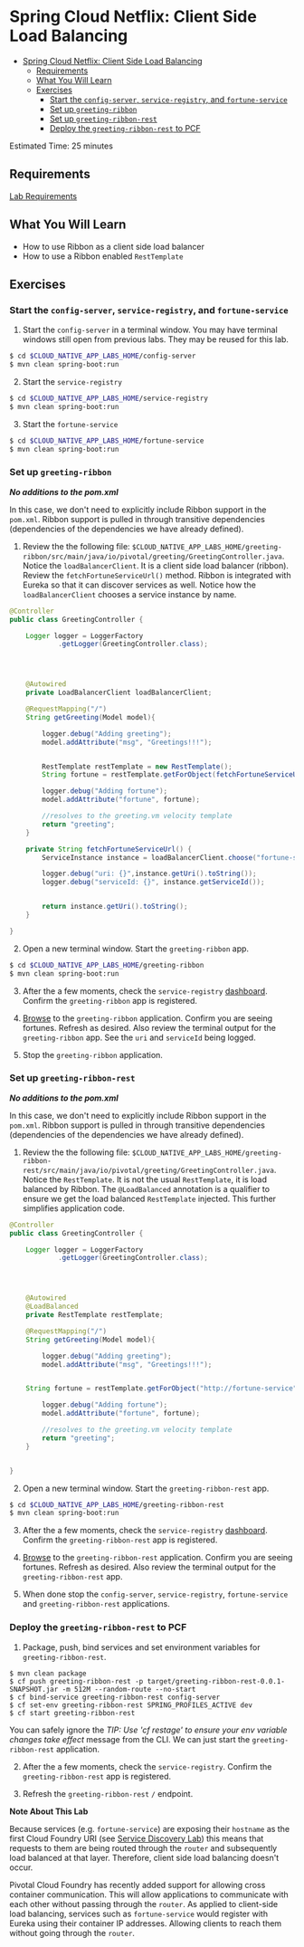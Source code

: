 # Spring Cloud Netflix: Client Side Load Balancing

<!-- TOC depth:6 withLinks:1 updateOnSave:1 orderedList:0 -->

- [Spring Cloud Netflix: Client Side Load Balancing](#spring-cloud-netflix-client-side-load-balancing)
	- [Requirements](#requirements)
	- [What You Will Learn](#what-you-will-learn)
	- [Exercises](#exercises)
		- [Start the  `config-server`,  `service-registry`, and `fortune-service`](#start-the-config-server-service-registry-and-fortune-service)
		- [Set up `greeting-ribbon`](#set-up-greeting-ribbon)
		- [Set up `greeting-ribbon-rest`](#set-up-greeting-ribbon-rest)
		- [Deploy the `greeting-ribbon-rest` to PCF](#deploy-the-greeting-ribbon-rest-to-pcf)
<!-- /TOC -->

Estimated Time: 25 minutes

## Requirements

[Lab Requirements](../requirements.md)

## What You Will Learn

* How to use Ribbon as a client side load balancer
* How to use a Ribbon enabled `RestTemplate`

## Exercises


### Start the  `config-server`,  `service-registry`, and `fortune-service`

1) Start the `config-server` in a terminal window.  You may have terminal windows still open from previous labs.  They may be reused for this lab.

```bash
$ cd $CLOUD_NATIVE_APP_LABS_HOME/config-server
$ mvn clean spring-boot:run
```

2) Start the `service-registry`

```bash
$ cd $CLOUD_NATIVE_APP_LABS_HOME/service-registry
$ mvn clean spring-boot:run
```

3) Start the `fortune-service`

```bash
$ cd $CLOUD_NATIVE_APP_LABS_HOME/fortune-service
$ mvn clean spring-boot:run
```

### Set up `greeting-ribbon`

***No additions to the pom.xml***

In this case, we don't need to explicitly include Ribbon support in the `pom.xml`.  Ribbon support is pulled in through transitive dependencies (dependencies of the dependencies we have already defined).

1) Review the the following file: `$CLOUD_NATIVE_APP_LABS_HOME/greeting-ribbon/src/main/java/io/pivotal/greeting/GreetingController.java`.  Notice the `loadBalancerClient`.  It is a client side load balancer (ribbon).  Review the `fetchFortuneServiceUrl()` method.  Ribbon is integrated with Eureka so that it can discover services as well.  Notice how the `loadBalancerClient` chooses a service instance by name.

```java
@Controller
public class GreetingController {

	Logger logger = LoggerFactory
			.getLogger(GreetingController.class);




	@Autowired
	private LoadBalancerClient loadBalancerClient;

	@RequestMapping("/")
	String getGreeting(Model model){

		logger.debug("Adding greeting");
		model.addAttribute("msg", "Greetings!!!");


		RestTemplate restTemplate = new RestTemplate();
        String fortune = restTemplate.getForObject(fetchFortuneServiceUrl(), String.class);

		logger.debug("Adding fortune");
		model.addAttribute("fortune", fortune);

		//resolves to the greeting.vm velocity template
		return "greeting";
	}

	private String fetchFortuneServiceUrl() {
	    ServiceInstance instance = loadBalancerClient.choose("fortune-service");

	    logger.debug("uri: {}",instance.getUri().toString());
	    logger.debug("serviceId: {}", instance.getServiceId());


	    return instance.getUri().toString();
	}

}

```



2) Open a new terminal window.  Start the `greeting-ribbon` app.

 ```bash
$ cd $CLOUD_NATIVE_APP_LABS_HOME/greeting-ribbon
$ mvn clean spring-boot:run
```

3) After the a few moments, check the `service-registry` [dashboard](http://localhost:8761).  Confirm the `greeting-ribbon` app is registered.


4) [Browse](http://localhost:8080/) to the `greeting-ribbon` application.  Confirm you are seeing fortunes.  Refresh as desired.  Also review the terminal output for the `greeting-ribbon` app.  See the `uri` and `serviceId` being logged.

5) Stop the `greeting-ribbon` application.

### Set up `greeting-ribbon-rest`

***No additions to the pom.xml***

In this case, we don't need to explicitly include Ribbon support in the `pom.xml`.  Ribbon support is pulled in through transitive dependencies (dependencies of the dependencies we have already defined).

1) Review the the following file: `$CLOUD_NATIVE_APP_LABS_HOME/greeting-ribbon-rest/src/main/java/io/pivotal/greeting/GreetingController.java`.  Notice the `RestTemplate`.  It is not the usual `RestTemplate`, it is load balanced by Ribbon.  The `@LoadBalanced` annotation is a qualifier to ensure we get the load balanced `RestTemplate` injected.  This further simplifies application code.

```java
@Controller
public class GreetingController {

	Logger logger = LoggerFactory
			.getLogger(GreetingController.class);




	@Autowired
	@LoadBalanced
	private RestTemplate restTemplate;

	@RequestMapping("/")
	String getGreeting(Model model){

		logger.debug("Adding greeting");
		model.addAttribute("msg", "Greetings!!!");


  	String fortune = restTemplate.getForObject("http://fortune-service", String.class);

		logger.debug("Adding fortune");
		model.addAttribute("fortune", fortune);

		//resolves to the greeting.vm velocity template
		return "greeting";
	}


}

```

2) Open a new terminal window.  Start the `greeting-ribbon-rest` app.

 ```bash
$ cd $CLOUD_NATIVE_APP_LABS_HOME/greeting-ribbon-rest
$ mvn clean spring-boot:run
```

3) After the a few moments, check the `service-registry` [dashboard](http://localhost:8761).  Confirm the `greeting-ribbon-rest` app is registered.


4) [Browse](http://localhost:8080/) to the `greeting-ribbon-rest` application.  Confirm you are seeing fortunes.  Refresh as desired.  Also review the terminal output for the `greeting-ribbon-rest` app.

5) When done stop the `config-server`, `service-registry`, `fortune-service` and `greeting-ribbon-rest` applications.

### Deploy the `greeting-ribbon-rest` to PCF

1) Package, push, bind services and set environment variables for `greeting-ribbon-rest`.

```
$ mvn clean package
$ cf push greeting-ribbon-rest -p target/greeting-ribbon-rest-0.0.1-SNAPSHOT.jar -m 512M --random-route --no-start
$ cf bind-service greeting-ribbon-rest config-server
$ cf set-env greeting-ribbon-rest SPRING_PROFILES_ACTIVE dev
$ cf start greeting-ribbon-rest
```
You can safely ignore the _TIP: Use 'cf restage' to ensure your env variable changes take effect_ message from the CLI. We can just start the `greeting-ribbon-rest` application.

2) After the a few moments, check the `service-registry`.  Confirm the `greeting-ribbon-rest` app is registered.

3) Refresh the `greeting-ribbon-rest` `/` endpoint.

**Note About This Lab**

Because services (e.g. `fortune-service`) are exposing their `hostname` as the first Cloud Foundry URI (see [Service Discovery Lab](../spring-cloud-netflix-service-discovery/sc-oss.md#update-app-config-for-fortune-service-and-greeting-service-to-run-on-pcf)) this means that requests to them are being routed through the `router` and subsequently load balanced at that layer.  Therefore, client side load balancing doesn't occur.  

Pivotal Cloud Foundry has recently added support for allowing cross container communication.  This will allow applications to communicate with each other without passing through the `router`.  As applied to client-side load balancing, services such as `fortune-service` would register with Eureka using their container IP addresses.  Allowing clients to reach them without going through the `router`.
